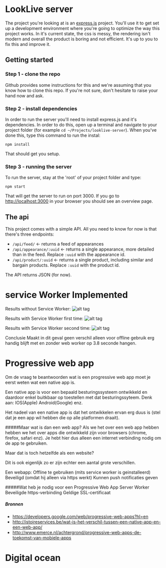 # LookLive server

The project you're looking at is an [express.js](http://expressjs.com) project. You'll use it to get set up a development environment where you're
going to optimize the way this project works. In it's current state, the css is messy, the rendering isn't modern and
overall the product is boring and not efficient. It's up to you to fix this and improve it.

## Getting started

### Step 1 - clone the repo
Github provides some instructions for this and we're assuming that you know how to clone this repo. If you're not sure,
don't hesitate to raise your hand now and ask.

### Step 2 - install dependencies
In order to run the server you'll need to install express.js and it's dependencies. In order to do this, open up a 
terminal and navigate to your project folder (for example `cd ~/Projects/looklive-server`). When you've done this, type
this command to run the instal:

```
npm install
```

That should get you setup.

### Step 3 - running the server
To run the server, stay at the 'root' of your project folder and type:

```
npm start
```

That will get the server to run on port 3000. If you go to [http://localhost:3000](http://localhost:3000) in your browser
you should see an overview page.

## The api

This project comes with a simple API. All you need to know for now is that there's three endpoints:

* `/api/feed/` <- returns a feed of appearances
* `/api/appearance/:uuid` <- returns a single appearance, more detailed than in the feed. Replace `:uuid` with the 
appearance id.
* `/api/product/:uuid` <- returns a single product, including similar and bargain products. Replace `:uuid` with the 
product id.

The API returns JSON (for now).


# service Worker Implemented
Results without Service Worker:
![alt tag](https://github.com/heleensnoeck/looklive-server2/blob/serviceWorker/heleen/week2/public/screenshots/zonder_ww.png)

Results with Service Worker first time:
![alt tag](https://github.com/heleensnoeck/looklive-server2/blob/serviceWorker/heleen/week2/public/screenshots/me_ww_1x.png)

Results with Service Worker second time:
![alt tag](https://github.com/heleensnoeck/looklive-server2/blob/serviceWorker/heleen/week2/public/screenshots/met_ww_2x%20.png)

Conclusie
Maakt in dit geval geen verschil alleen voor offline gebruik erg handig blijft met en zonder web worker op 3.8 seconde hangen. 

# Progressive web app
Om de vraag te beantwoorden wat is een progressive web app moet je eerst weten wat een native app is.

Een native app is voor een bepaald besturingssysteem ontwikkeld en daardoor enkel buitkbaar op toestellen met dat besturingssyteem. Denk aan: IOS(Apple) Android(Google) enz.

Het nadeel van een native app is dat het ontwikkelen ervan erg duus is (stel dat je een app wil hebben die op alle platformen draait).

#####Maar wat is dan een web app?
Als we het over een web app hebben hebben we het over apps die ontwikkeld zijn voor browsers (chrome, firefox, safari enz). Je hebt hier dus alleen een internet verbinding nodig om de app te gebruiken. 

Maar dat is toch hetzelfde als een website?
 
Dit is ook eigenlijk zo er zijn echter een aantal grote verschillen.

Een webapp: 
Offline te gebruiken (mits service worker is geinstalleerd)
Beveiligd (omdat hij alleen via https werkt)
Kunnen push notificaties geven 

#####Wat heb je nodig voor een Progressive Web App
Server Worker
Beveiligde https-verbinding
Geldige SSL-certificaat

##### Bronnen
* https://developers.google.com/web/progressive-web-apps?hl=en
* http://istoireservices.be/wat-is-het-verschil-tussen-een-native-app-en-een-web-app/
* http://www.emerce.nl/achtergrond/progressive-web-apps-de-toekomst-van-mobiele-apps

# Digital ocean
